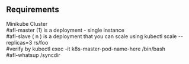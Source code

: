 ## Requirements  <br />
Minikube Cluster  <br />
#afl-master (1) is a deployment - single instance  <br />
#afl-slave ( n ) is a deployment that you can scale using kubectl scale --replicas=3 rs/foo  <br />
#verify by kubectl exec -it k8s-master-pod-name-here /bin/bash  <br />
#afl-whatsup /syncdir <br />
